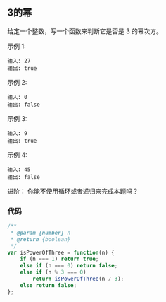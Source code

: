 ## 3的幂
给定一个整数，写一个函数来判断它是否是 3 的幂次方。

示例 1:
```
输入: 27
输出: true
```
示例 2:
```
输入: 0
输出: false
```
示例 3:
```
输入: 9
输出: true
```
示例 4:
```
输入: 45
输出: false
```
进阶：
你能不使用循环或者递归来完成本题吗？

### 代码
```js
/**
 * @param {number} n
 * @return {boolean}
 */
var isPowerOfThree = function(n) {
    if (n === 1) return true;
    else if (n === 0) return false;
    else if (n % 3 === 0)
        return isPowerOfThree(n / 3);
    else return false;
};
```